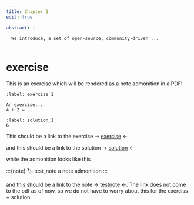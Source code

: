 ```yaml
---
title: Chapter 1
edit: true

abstract: |

  We introduce, a set of open-source, community-driven ...
---
```


# exercise

This is an exercise which will be rendered as a note admonition in a PDF! 

```{exercise} Name exercise
:label: exercise_1

An exercise...
4 + 2 = ...
```

```{solution} exercise_1
:label: solution_1
6
```

This should be a link to the exercise ->  [exercise](#exercise_1) <-

and this should be a link to the solution ->  [solution](#solution_1) <-

while the admonition looks like this

:::{note}
:label: test_note
a note admonition
:::

and this should be a link to the note -> [testnote](#test_note) <-. The link does not come to the pdf as of now, so we do not have to worry about this for the exerciss + solution.



